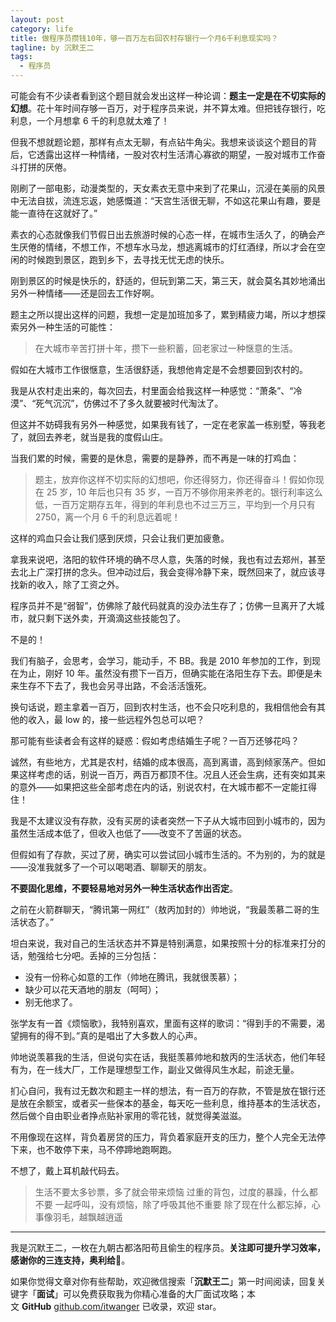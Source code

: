 ```yaml
---
layout: post
category: life
title: 做程序员攒钱10年，够一百万左右回农村存银行一个月6千利息现实吗？
tagline: by 沉默王二
tags: 
  - 程序员
---
```


可能会有不少读者看到这个题目就会发出这样一种论调：**题主一定是在不切实际的幻想**。花十年时间存够一百万，对于程序员来说，并不算太难。但把钱存银行，吃利息，一个月想拿 6 千的利息就太难了！



<!--more-->


但我不想就题论题，那样有点太无聊，有点钻牛角尖。我想来谈谈这个题目的背后，它透露出这样一种情绪，一股对农村生活清心寡欲的期望，一股对城市工作奋斗打拼的厌倦。

刚刷了一部电影，动漫类型的，天女素衣无意中来到了花果山，沉浸在美丽的风景中无法自拔，流连忘返，她感慨道：“天宫生活很无聊，不如这花果山有趣，要是能一直待在这就好了。”

素衣的心态就像我们节假日出去旅游时候的心态一样，在城市生活久了，的确会产生厌倦的情绪，不想工作，不想车水马龙，想逃离城市的灯红酒绿，所以才会在空闲的时候跑到景区，跑到乡下，去寻找无忧无虑的快乐。

刚到景区的时候是快乐的，舒适的，但玩到第二天，第三天，就会莫名其妙地涌出另外一种情绪——还是回去工作好啊。

题主之所以提出这样的问题，我想一定是加班加多了，累到精疲力竭，所以才想探索另外一种生活的可能性：

>在大城市辛苦打拼十年，攒下一些积蓄，回老家过一种惬意的生活。

假如在大城市工作很惬意，生活很舒适，我想他肯定是不会想要回到农村的。

我是从农村走出来的，每次回去，村里面会给我这样一种感觉：“萧条”、“冷漠”、“死气沉沉”，仿佛过不了多久就要被时代淘汰了。

但这并不妨碍我有另外一种感觉，如果我有钱了，一定在老家盖一栋别墅，等我老了，就回去养老，就当是我的度假山庄。

当我们累的时候，需要的是休息，需要的是静养，而不再是一味的打鸡血：

>题主，放弃你这样不切实际的幻想吧，你还得努力，你还得奋斗！假如你现在 25 岁，10 年后也只有 35 岁，一百万不够你用来养老的。银行利率这么低，一百万定期存五年，得到的年利息也不过三万三，平均到一个月只有 2750，离一个月 6 千的利息远着呢！

这样的鸡血只会让我们感到厌烦，只会让我们更加疲惫。

拿我来说吧，洛阳的软件环境的确不尽人意，失落的时候，我也有过去郑州，甚至去北上广深打拼的念头。但冲动过后，我会变得冷静下来，既然回来了，就应该寻找新的收入，除了工资之外。

程序员并不是“弱智”，仿佛除了敲代码就真的没办法生存了；仿佛一旦离开了大城市，就只剩下送外卖，开滴滴这些技能包了。

不是的！

我们有脑子，会思考，会学习，能动手，不 BB。我是 2010 年参加的工作，到现在为止，刚好 10 年。虽然没有攒下一百万，但确实能在洛阳生存下去。即便是未来生存不下去了，我也会另寻出路，不会活活饿死。

换句话说，题主拿着一百万，回到农村生活，也不会只吃利息的，我相信他会有其他的收入，最 low 的，接一些远程外包总可以吧？

那可能有些读者会有这样的疑惑：假如考虑结婚生子呢？一百万还够花吗？

诚然，有些地方，尤其是农村，结婚的成本很高，高到离谱，高到倾家荡产。但如果这样考虑的话，别说一百万，两百万都顶不住。况且人还会生病，还有突如其来的意外——如果把这些全部考虑在内的话，别说农村，在大城市都不一定能扛得住！

我是不太建议没有存款，没有买房的读者突然一下子从大城市回到小城市的，因为虽然生活成本低了，但收入也低了——改变不了苦逼的状态。

但假如有了存款，买过了房，确实可以尝试回小城市生活的。不为别的，为的就是——没准我就多了一个可以喝喝酒、聊聊天的朋友。

**不要固化思维，不要轻易地对另外一种生活状态作出否定**。

之前在火箭群聊天，“腾讯第一网红”（敖丙加封的）帅地说，“我最羡慕二哥的生活状态了。”

坦白来说，我对自己的生活状态并不算是特别满意，如果按照十分的标准来打分的话，勉强给七分吧。丢掉的三分包括：

- 没有一份称心如意的工作（帅地在腾讯，我就很羡慕）；
- 缺少可以花天酒地的朋友（呵呵）；
- 别无他求了。

张学友有一首《烦恼歌》，我特别喜欢，里面有这样的歌词：“得到手的不需要，渴望拥有的得不到。”真的是唱出了大多数人的心声。

帅地说羡慕我的生活，但说句实在话，我挺羡慕帅地和敖丙的生活状态，他们年轻有为，在一线大厂，工作是理想型工作，副业又做得风生水起，前途无量。

扪心自问，我有过无数次和题主一样的想法，有一百万的存款，不管是放在银行还是放在余额宝，或者买一些保本的基金，每天吃一些利息，维持基本的生活状态，然后做个自由职业者挣点贴补家用的零花钱，就觉得美滋滋。

不用像现在这样，背负着房贷的压力，背负着家庭开支的压力，整个人完全无法停下来，也不敢停下来，马不停蹄地跑啊跑。

不想了，戴上耳机敲代码去。

>生活不要太多钞票，多了就会带来烦恼
过重的背包，过度的暴躁，什么都不要
一起呼叫，没有烦恼，除了呼吸其他不重要
除了现在什么都忘掉，心事像羽毛，越飘越逍遥





-----

我是沉默王二，一枚在九朝古都洛阳苟且偷生的程序员。**关注即可提升学习效率，感谢你的三连支持，奥利给🌹**。

如果你觉得文章对你有些帮助，欢迎微信搜索「**沉默王二**」第一时间阅读，回复关键字「**面试**」可以免费获取我为你精心准备的大厂面试攻略；本文 **GitHub** [github.com/itwanger](https://github.com/itwanger/itwanger.github.io) 已收录，欢迎 star。






